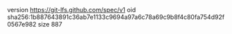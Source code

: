 version https://git-lfs.github.com/spec/v1
oid sha256:1b887643891c36ab7e1133c9694a97a6c78a69c9b8f4c80fa754d92f0567e982
size 887

